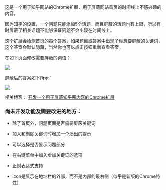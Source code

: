 这是一个用于知乎网站的Chrome扩展，用于屏蔽网站首页的时间线上不感兴趣的内容。

因为知乎的设置，一个问题只能添加5个话题，而且屏蔽的话题也有上限，所以有时屏蔽了相关话题不能够保证问题不会出现在时间线上。

这个扩展会检测首页的每个答案，如果题目或答案中出现了你想要屏蔽的关键词，这个答案会默认隐藏，当然你也可以点击按钮重新查看答案。

在如下页面修改需要屏蔽的词语：

![](demo-images/popup-demo.png)

屏蔽后的答案如下所示：

![](demo-images/block1.png)

相关博客：
[开发一个用于屏蔽知乎网内容的Chrome扩展](http://www.wukai.me/2016/03/25/chrome-extension-zhihufilter/)

### 尚未开发功能及需要改进的地方：

- 除了首页外，问题页面是否需要屏蔽关键词

- 加入和删除关键词时增加一个淡出的提示

- 可以选择是否显示问题部分

- 在右键菜单中加入增加关键词的选项

- 正则表达式支持

- icon是显示在地址栏的外部，而不是内部的最右侧（似乎是新版的Chrome特性）
